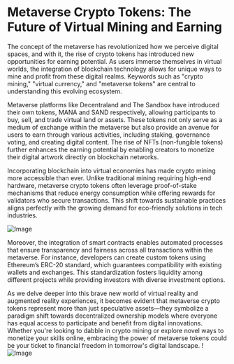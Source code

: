# Metaverse Crypto Tokens: The Future of Virtual Mining and Earning

The concept of the metaverse has revolutionized how we perceive digital spaces, and with it, the rise of crypto tokens has introduced new opportunities for earning potential. As users immerse themselves in virtual worlds, the integration of blockchain technology allows for unique ways to mine and profit from these digital realms. Keywords such as "crypto mining," "virtual currency," and "metaverse tokens" are central to understanding this evolving ecosystem.

Metaverse platforms like Decentraland and The Sandbox have introduced their own tokens, MANA and SAND respectively, allowing participants to buy, sell, and trade virtual land or assets. These tokens not only serve as a medium of exchange within the metaverse but also provide an avenue for users to earn through various activities, including staking, governance voting, and creating digital content. The rise of NFTs (non-fungible tokens) further enhances the earning potential by enabling creators to monetize their digital artwork directly on blockchain networks.

Incorporating blockchain into virtual economies has made crypto mining more accessible than ever. Unlike traditional mining requiring high-end hardware, metaverse crypto tokens often leverage proof-of-stake mechanisms that reduce energy consumption while offering rewards for validators who secure transactions. This shift towards sustainable practices aligns perfectly with the growing demand for eco-friendly solutions in tech industries.

![Image](https://github.com/user-attachments/assets/590b50a7-4459-4e76-8a31-559aed223621)

Moreover, the integration of smart contracts enables automated processes that ensure transparency and fairness across all transactions within the metaverse. For instance, developers can create custom tokens using Ethereum’s ERC-20 standard, which guarantees compatibility with existing wallets and exchanges. This standardization fosters liquidity among different projects while providing investors with diverse investment options.

As we delve deeper into this brave new world of virtual reality and augmented reality experiences, it becomes evident that metaverse crypto tokens represent more than just speculative assets—they symbolize a paradigm shift towards decentralized ownership models where everyone has equal access to participate and benefit from digital innovations. Whether you're looking to dabble in crypto mining or explore novel ways to monetize your skills online, embracing the power of metaverse tokens could be your ticket to financial freedom in tomorrow's digital landscape. !![Image](https://github.com/user-attachments/assets/590b50a7-4459-4e76-8a31-559aed223621)